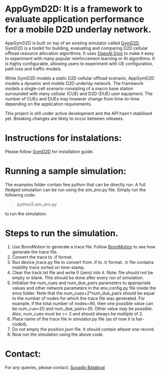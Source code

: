 # AppGymD2D: It is a framework to evaluate application performance for a mobile D2D underlay network. 
AppGymD2D is built on top of an existing simulator called [GymD2D](https://github.com/davidcotton/gym-d2d). GymD2D is a toolkit for building, evaluating and comparing D2D cellular offload resource allocation algorithms.
It uses [OpenAI Gym](https://gym.openai.com/) to make it easy to experiment with many popular reinforcement learning or AI algorithms. 
It is highly configurable, allowing users to experiment with UE configuration, path loss and traffic models.

While GymD2D models a static D2D cellular offload scenario, AppGymD2D models a dynamic and mobile D2D underlay network. The framework models a single-cell scenario consisting of a macro base station surrounded with many cellular (CUE) and D2D (DUE) user equipment. The number of CUEs and DUEs may however change from time-to-time depending on the application requirements.

This project is still under active development and the API hasn't stabilised yet. 
Breaking changes are likely to occur between releases.

# Instructions for instalations:
Please follow [GymD2D](https://github.com/davidcotton/gym-d2d) for installation guide.

# Running a sample simulation:
The examples folder contain few python that can be directly run. A full fledged simulation can be run using the sim_env.py file.
Simply run the following code:
> python3 sim_env.py

to run the simulation.
# Steps to run the simulation.
1. Use BonnMotion to generate a trace file. Follow [BonnMotion](https://sys.cs.uos.de/bonnmotion/) to see how generate the trace file.
2. Convert the trace to .if format.
3. Run device_trace.py file to convert from .if to .tr format. .tr file contains mobility trace sorted on time-stamp.
4. Clear the track.txt file and write 0 (zero) into it. Note: file should not be empty or blank. This should be done after every run of simulation.
5. Initialize the num_cues and num_due_pairs parameters to appropriate values and other network parameters in the env_config.py file inside the envs folder. Note that the num_cues+2*num_due_pairs should be equal to the number of nodes for which the trace file was generated. For example, if the total number of nodes=90, then one possible value can be num_cue=20 and num_due_pairs=35. Other value may be possible. Also, num_cues must be >= 2 and should always be multiple of 2.
6. Place name of the trace file in simulator.py file (as of now it is har-coded). 
7. Do not empty the position.json file. It should contain atleast one record.
8. Now run the simulation using the above code.
  
# Contact:
For any queries, please contact: [Suvadip Batabyal](suvadip.batabyal@cse.nitdgp.ac.in)
